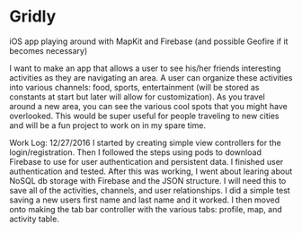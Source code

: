 # Gridly
iOS app playing around with MapKit and Firebase (and possible Geofire if it becomes necessary)

I want to make an app that allows a user to see his/her friends interesting activities as they are navigating an area. A user can organize these activities into various channels: food, sports, entertainment (will be stored as constants at start but later will allow for customization). As you travel around a new area, you can see the various cool spots that you might have overlooked. This would be super useful for people traveling to new cities and will be a fun project to work on in my spare time. 

Work Log:
12/27/2016
I started by creating simple view controllers for the login/registration. Then I followed the steps using pods to download Firebase to use for user authentication and persistent data. I finished user authentication and tested. After this was working, I went about learing about NoSQL db storage with Firebase and the JSON structure. I will need this to save all of the activities, channels, and user relationships. I did a simple test saving a new users first name and last name and it worked. I then moved onto making the tab bar controller with the various tabs: profile, map, and activity table.
